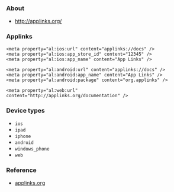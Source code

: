 ### About

- <http://applinks.org/>

### Applinks

    <meta property="al:ios:url" content="applinks://docs" />
    <meta property="al:ios:app_store_id" content="12345" />
    <meta property="al:ios:app_name" content="App Links" />

    <meta property="al:android:url" content="applinks://docs" />
    <meta property="al:android:app_name" content="App Links" />
    <meta property="al:android:package" content="org.applinks" />

    <meta property="al:web:url" content="http://applinks.org/documentation" />

### Device types

- `ios`
- `ipad`
- `iphone`
- `android`
- `windows_phone`
- `web`

### Reference

- [applinks.org](http://applinks.org/documentation/)

